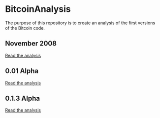 # BitcoinAnalysis 

The purpose of this repository is to create an analysis of the first versions of the Bitcoin code.

## November 2008 
[Read the analysis](nov2008.md)

## 0.01 Alpha
[Read the analysis](bitcoin-0.01.md)

## 0.1.3 Alpha  
[Read the analysis](bitcoin-0.1.3.md)
